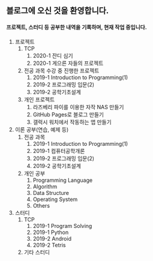 ﻿---
layout: default
---

## 블로그에 오신 것을 환영합니다.
#### 프로젝트, 스터디 등 공부한 내역을 기록하며, 현재 작업 중입니다.

1. 프로젝트
    1. TCP
        1. 2020-1 잔디 심기
        2. 2020-1 게으른 자들의 프로젝트
    2. 전공 과목 수강 중 진행한 프로젝트
        1. 2019-1 Introduction to Programming(1)
        2. 2019-2 프로그래밍 입문(2)
        3. 2019-2 공학기초설계
    3. 개인 프로젝트
        1. 라즈베리 파이를 이용한 자작 NAS 만들기
        2. GitHub Pages로 블로그 만들기
        3. 갤럭시 워치에서 작동하는 앱 만들기
2. 이론 공부(연습, 예제 등)
    1. 전공 과목
        1. 2019-1 Introduction to Programming(1)
        2. 2019-1 컴퓨터공학개론
        3. 2019-2 프로그래밍 입문(2)
        4. 2019-2 공학기초설계
    2. 개인 공부
        1. Programming Language
        2. Algorithm
        3. Data Structure
        4. Operating System
        5. Others
3. 스터디
    1. TCP
        1. 2019-1 Program Solving
        2. 2019-1 Python
        3. 2019-2 Android
        4. 2019-2 Tetris
    2. 기타 스터디
